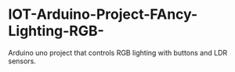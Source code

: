 # IOT-Arduino-Project-FAncy-Lighting-RGB-
 Arduino uno project that controls RGB lighting with buttons and LDR sensors.
